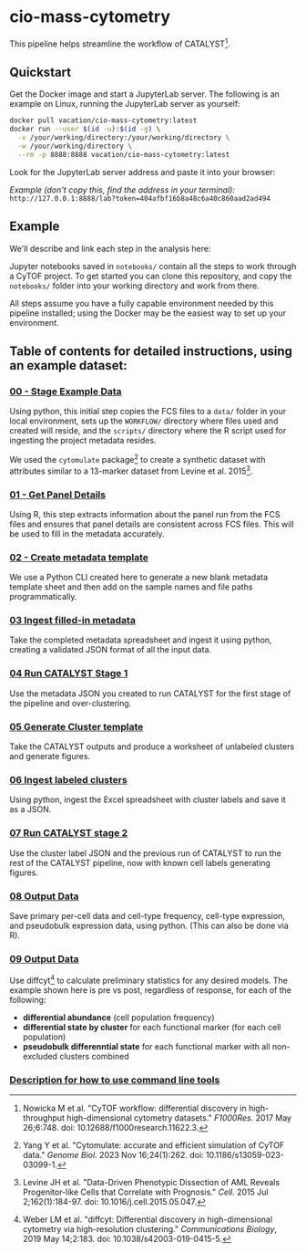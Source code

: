 # cio-mass-cytometry

This pipeline helps streamline the workflow of CATALYST[^1].

[^1]: Nowicka M et al. "CyTOF workflow: differential discovery in high-throughput high-dimensional cytometry datasets." *F1000Res.* 2017 May 26;6:748. doi: 10.12688/f1000research.11622.3.

## Quickstart

Get the Docker image and start a JupyterLab server. The following is an example on Linux, running the JupyterLab server as yourself:

```bash
docker pull vacation/cio-mass-cytometry:latest
docker run --user $(id -u):$(id -g) \
  -v /your/working/directory:/your/working/directory \
  -w /your/working/directory \
  --rm -p 8888:8888 vacation/cio-mass-cytometry:latest
```

Look for the JupyterLab server address and paste it into your browser:

*Example (don't copy this, find the address in your terminal):* `http://127.0.0.1:8888/lab?token=404afbf16b8a48c6a40c860aad2ad494`

## Example

We'll describe and link each step in the analysis here:

Jupyter notebooks saved in `notebooks/` contain all the steps to work through a CyTOF project. To get started you can clone this repository, and copy the `notebooks/` folder into your working directory and work from there.

All steps assume you have a fully capable environment needed by this pipeline installed; using the Docker may be the easiest way to set up your environment. 

## Table of contents for detailed instructions, using an example dataset:
### [00 - Stage Example Data](/documentation/00_PreparingFCS.md)

Using python, this initial step copies the FCS files to a `data/` folder in your local environment, sets up the `WORKFLOW/` directory where files used and created will reside, and the `scripts/` directory where the R script used for ingesting the project metadata resides.

We used the `cytomulate` package[^2] to create a synthetic dataset with attributes similar to a 13-marker dataset from Levine et al. 2015[^3].

[^2]: Yang Y et al. "Cytomulate: accurate and efficient simulation of CyTOF data." *Genome Biol.* 2023 Nov 16;24(1):262. doi: 10.1186/s13059-023-03099-1.
[^3]: Levine JH et al. "Data-Driven Phenotypic Dissection of AML Reveals Progenitor-like Cells that Correlate with Prognosis." *Cell.* 2015 Jul 2;162(1):184-97. doi: 10.1016/j.cell.2015.05.047.

### [01 - Get Panel Details](/documentation/01_GetPanelDetails.md)

Using R, this step extracts information about the panel run from the FCS files and ensures that panel details are consistent across FCS files. This will be used to fill in the metadata accurately.

### [02 - Create metadata template](/documentation/02_CreateMetaDataTemplate.md)

We use a Python CLI created here to generate a new blank metadata template sheet and then add on the sample names and file paths programmatically.

### [03 Ingest filled-in metadata](/documentation/03_IngestFilledMetaData.md)

Take the completed metadata spreadsheet and ingest it using python, creating a validated JSON format of all the input data.

### [04 Run CATALYST Stage 1](/documentation/04_RunCATALYSTstage1.md)

Use the metadata JSON you created to run CATALYST for the first stage of the pipeline and over-clustering.

### [05 Generate Cluster template](/documentation/05_GenerateClusterTemplate.md)

Take the CATALYST outputs and produce a worksheet of unlabeled clusters and generate figures.

### [06 Ingest labeled clusters](/documentation/06_IngestLabeledClusters.md)

Using python, ingest the Excel spreadsheet with cluster labels and save it as a JSON.

### [07 Run CATALYST stage 2](/documentation/07_RunCATALYSTstage2.md)

Use the cluster label JSON and the previous run of CATALYST to run the rest of the CATALYST pipeline, now with known cell labels generating figures.  

### [08 Output Data](/documentation/08_OutputData.md)

Save primary per-cell data and cell-type frequency, cell-type expression, and pseudobulk expression data, using python. (This can also be done via R).

### [09 Output Data](/documentation/09_diffcyt.md)

Use diffcyt[^4] to calculate preliminary statistics for any desired models. The example shown here is pre vs post, regardless of response, for each of the following: 
- **differential abundance** (cell population frequency)
- **differential state by cluster** for each functional marker (for each cell population) 
- **pseudobulk differenntial state** for each functional marker with all non-excluded clusters combined

[^4]: Weber LM et al. "diffcyt: Differential discovery in high-dimensional cytometry via high-resolution clustering." *Communications Biology*, 2019 May 14;2:183. doi: 10.1038/s42003-019-0415-5.

### [Description for how to use command line tools](/documentation/CLI_Description.md)